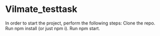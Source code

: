 # Vilmate_testtask
In order to start the project, perform the following steps:
Clone the repo.
Run npm install (or just npm i).
Run npm start.
